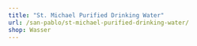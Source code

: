 ```yaml
---
title: "St. Michael Purified Drinking Water"
url: /san-pablo/st-michael-purified-drinking-water/
shop: Wasser
---
```

